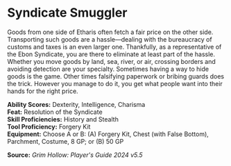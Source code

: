 # Syndicate Smuggler

Goods from one side of Etharis often fetch a fair price on the other side. Transporting such goods are a hassle—dealing with the bureaucracy of customs and taxes is an even larger one. Thankfully, as a representative of the Ebon Syndicate, you are there to eliminate at least part of the hassle.  
Whether you move goods by land, sea, river, or air, crossing borders and avoiding detection are your specialty. Sometimes having a way to hide goods is the game. Other times falsifying paperwork or bribing guards does the trick. However you manage to do it, you get what people want into their hands for the right price.

**Ability Scores:** Dexterity, Intelligence, Charisma  
**Feat:** Resolution of the Syndicate  
**Skill Proficiencies:** History and Stealth  
**Tool Proficiency:** Forgery Kit  
**Equipment:** Choose A or B: (A) Forgery Kit, Chest (with False Bottom), Parchment, Costume, 8 GP; or (B) 50 GP



**Source:** *Grim Hollow: Player's Guide 2024 v5.5*